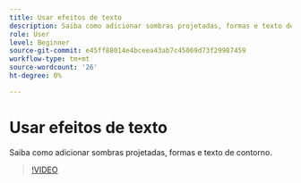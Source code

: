 ```yaml
---
title: Usar efeitos de texto
description: Saiba como adicionar sombras projetadas, formas e texto de contorno
role: User
level: Beginner
source-git-commit: e45ff88014e4bceea43ab7c45069d73f29987459
workflow-type: tm+mt
source-wordcount: '26'
ht-degree: 0%

---
```


# Usar efeitos de texto

Saiba como adicionar sombras projetadas, formas e texto de contorno.

>[!VIDEO](https://video.tv.adobe.com/v/3420222?quality=12&learn=on&hidetitle=true)
